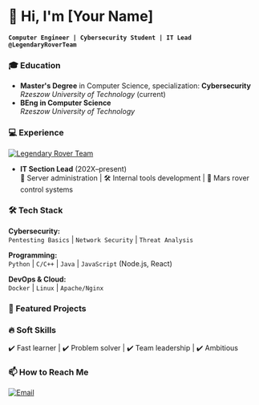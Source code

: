 # 👋 Hi, I'm [Your Name]  

**`Computer Engineer | Cybersecurity Student | IT Lead @LegendaryRoverTeam`**  

### 🎓 Education  
- **Master's Degree** in Computer Science, specialization: **Cybersecurity**  
  *Rzeszow University of Technology* (current)  
- **BEng in Computer Science**  
  *Rzeszow University of Technology*  

### 💻 Experience  
<p align="left">
  <a href="https://legendaryroverteam.prz.edu.pl/">
    <img src="https://img.shields.io/badge/-Legendary%20Rover%20Team-000000?style=flat&logo=github" alt="Legendary Rover Team">
  </a>
</p>

- **IT Section Lead** (202X–present)  
  🔧 Server administration | 🛠️ Internal tools development | 🤖 Mars rover control systems  

### 🛠️ Tech Stack  
**Cybersecurity:**  
`Pentesting Basics` | `Network Security` | `Threat Analysis`  

**Programming:**  
`Python` | `C/C++` | `Java` | `JavaScript` (Node.js, React)  

**DevOps & Cloud:**  
`Docker` | `Linux` | `Apache/Nginx` 

### 📌 Featured Projects  

### 🔥 Soft Skills  
✔️ Fast learner | ✔️ Problem solver | ✔️ Team leadership | ✔️ Ambitious  

### 📫 How to Reach Me  
<p align="left">
  <a href="mailto:wladykapa@gmail.com">
    <img src="https://img.shields.io/badge/-Email-D14836?style=flat&logo=gmail&logoColor=white" alt="Email">
  </a>
</p>
